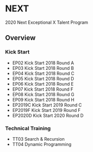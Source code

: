 # NEXT
2020 Next Exceptional X Talent Program

## Overview

### Kick Start

- EP02 Kick Start 2018 Round A
- EP03 Kick Start 2018 Round B
- EP04 Kick Start 2018 Round C
- EP05 Kick Start 2018 Round D
- EP06 Kick Start 2018 Round E
- EP07 Kick Start 2018 Round F
- EP08 Kick Start 2018 Round G
- EP09 Kick Start 2018 Round H
- EP2019C Kick Start 2019 Round C
- EP2019F Kick Start 2019 Round F
- EP2020D Kick Start 2020 Round D

### Technical Training

- TT03 Search & Recursion 
- TT04 Dynamic Programming  